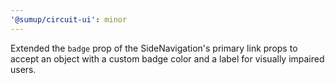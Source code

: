 ```yaml
---
'@sumup/circuit-ui': minor
---
```


Extended the `badge` prop of the SideNavigation's primary link props to accept an object with a custom badge color and a label for visually impaired users.
